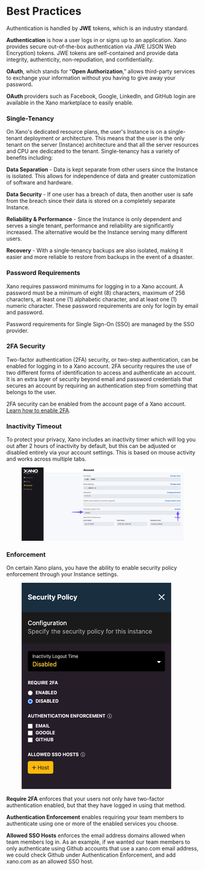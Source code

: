 # Best Practices

Authentication is handled by **JWE** tokens, which is an industry standard.&#x20;

**Authentication** is how a user logs in or signs up to an application. Xano provides secure out-of-the-box authentication via JWE (JSON Web Encryption) tokens. JWE tokens are self-contained and provide data integrity, authenticity, non-repudiation, and confidentiality.&#x20;

**OAuth**, which stands for “**Open Authorization**,” allows third-party services to exchange your information without you having to give away your passwor&#x64;**.**

**OAuth** providers such as Facebook, Google, LinkedIn, and GitHub login are available in the Xano marketplace to easily enable.&#x20;

### Single-Tenancy&#x20;

On Xano's dedicated resource plans, the user's Instance is on a single-tenant deployment or architecture. This means that the user is the only tenant on the server (Instance) architecture and that all the server resources and CPU are dedicated to the tenant. Single-tenancy has a variety of benefits including:

**Data Separation** - Data is kept separate from other users since the Instance is isolated. This allows for independence of data and greater customization of software and hardware.&#x20;

**Data Security** -  If one user has a breach of data, then another user is safe from the breach since their data is stored on a completely separate Instance.&#x20;

**Reliability & Performance** - Since the Instance is only dependent and serves a single tenant, performance and reliability are significantly increased. The alternative would be the Instance serving many different users.

**Recovery** - With a single-tenancy backups are also isolated, making it easier and more reliable to restore from backups in the event of a disaster.&#x20;

### Password Requirements

Xano requires password minimums for logging in to a Xano account. A password must be a minimum of eight (8) characters, maximum of 256 characters, at least one (1) alphabetic character, and at least one (1) numeric character. These password requirements are only for login by email and password.&#x20;

Password requirements for Single Sign-On (SSO) are managed by the SSO provider.&#x20;

### 2FA Security

Two-factor authentication (2FA) security, or two-step authentication, can be enabled for logging in to a Xano account. 2FA security requires the use of two different forms of identification to access and authenticate an account. It is an extra layer of security beyond email and password credentials that secures an account by requiring an authentication step from something that belongs to the user.&#x20;

2FA security can be enabled from the account page of a Xano account. [Learn how to enable 2FA](../your-xano-account/account-page.md#enabling-2fa-two-factor-authentication).

### Inactivity Timeout

To protect your privacy, Xano includes an inactivity timer which will log you out after 2 hours of inactivity by default, but this can be adjusted or disabled entirely via your account settings. This is based on mouse activity and works across multiple tabs.

<figure><img src="../.gitbook/assets/CleanShot 2023-05-30 at 14.31.52.png" alt=""><figcaption></figcaption></figure>

### Enforcement

On certain Xano plans, you have the ability to enable security policy enforcement through your Instance settings.

<figure><img src="../.gitbook/assets/CleanShot 2023-05-30 at 14.31.00.png" alt=""><figcaption></figcaption></figure>

**Require 2FA** enforces that your users not only have two-factor authentication enabled, but that they have logged in using that method.

**Authentication Enforcement** enables requiring your team members to authenticate using one or more of the enabled services you choose.

**Allowed SSO Hosts** enforces the email address domains allowed when team members log in. As an example, if we wanted our team members to only authenticate using Github accounts that use a xano.com email address, we could check Github under Authentication Enforcement, and add xano.com as an allowed SSO host.
